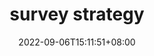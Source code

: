 ---
title: "survey strategy"
date: 2022-09-06T15:11:51+08:00
draft: true
# description
description: "This is meta description"
---